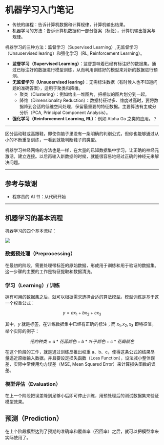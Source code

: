 # 机器学习入门笔记

- 传统的编程：告诉计算机数据和计算规律，计算机输出结果。
- 机器学习的方法：告诉计算机数据和一部分答案（标签），计算机输出答案与规律。

机器学习的三种方法：监督学习（Supervised Learning）,无监督学习（Unsuoervised learing）和强化学习（RL, Reinforcement Learning）。

- **监督学习（Supervised Learning）**：监督意味着已经有标注好的数据集。通过已标注好的数据进行模型训练，从而利用训练好的模型来对新的数据进行预测。
- **无监督学习（Unsuoervised learing）**：无需标注数据（有时候人也不知道问题的准确答案），适用于聚类和降维。
  - 聚类（Clustering）：例如给出一堆图片，把相似的图片划分到一起。
  - 降维（Dimensionality Reduction）：数据特征过多、维度过高时，要将数据降到合适的低维空间处理，保留最重要的特征数据。主要算法有主成分分析（PCA, Principal Component Analysis）。
- **强化学习（Reinforcement Learning, RL）**：例如 Alpha Go 之类的应用。？

---

区分运动鞋或高跟鞋，即使你脑子里没有一条明确的判别公式，但你也能够通过从小的不断重复训练，一看到就能判断鞋子的类型。

机器学习神经网络的方法也是一样，在大量的已知数据集中学习，让正确的神经元激活，建立连接。以后再输入新数据的时候，就能很容易地经过正确的神经元来解决问题。

---

## 参考与致谢

- 程序员的 AI 书：从代码开始

---

## 机器学习的基本流程

机器学习的四个基本流程：

![](https://img.wiki-power.com/d/wiki-media/img/20240302202014.png)

### 数据预处理（Preprocessing）

在最初的阶段，需要处理带标签的原始数据，形成用于训练和用于验证的数据集。这一步骤的主要的工作是特征提取和数据清洗。

### 学习（Learning）/ 训练

拥有可用的数据集之后，就可以根据需求选择合适的算法模型。模型训练是基于这一个权重公式：

$$
y=ax_1+bx_2+cx_3
$$

其中，$y$ 就是标签，在训练数据集中已经有正确的标注；而 $x_1, x_2, x_3$ 即特征值。举个实际的例子：

$$
花的种类=a*花蕊颜色+b*叶子颜色+c*花瓣颜色
$$

在这个阶段的工作，就是通过训练反推出权重 a、b、c，使得这条公式的结果尽量逼近原始输入数据。并且要设定损失函数（Loss Function），设法减小整体误差，实际中常使用均方误差（MSE, Mean Squared Error）来计算损失函数的误差。

### 模型评估（Evaluation）

在上一个阶段把误差降到足够小后即可停止训练，用预处理后的测试数据集来验证模型效果。

## 预测（Prediction）

在上个阶段模型达到了预期的准确率和覆盖率（召回率）之后，就可以把模型拿来实际使用了。
